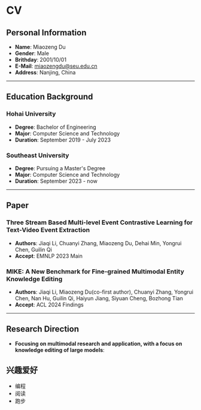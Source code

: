 # CV

## Personal Information

- **Name**: Miaozeng Du
- **Gender**: Male
- **Brithday**: 2001/10/01
- **E-Mail**: miaozengdu@seu.edu.cn
- **Address**: Nanjing, China

---

## Education Background

### Hohai University
- **Degree**: Bachelor of Engineering
- **Major**: Computer Science and Technology
- **Duration**: September 2019 - July 2023

### Southeast University
- **Degree**: Pursuing a Master's Degree
- **Major**: Computer Science and Technology
- **Duration**: September 2023 - now

---

## Paper

### Three Stream Based Multi-level Event Contrastive Learning for Text-Video Event Extraction
- **Authors**: Jiaqi Li, Chuanyi Zhang, Miaozeng Du, Dehai Min, Yongrui Chen, Guilin Qi
- **Accept**: EMNLP 2023 Main


### MIKE: A New Benchmark for Fine-grained Multimodal Entity Knowledge Editing
- **Authors**: Jiaqi Li, Miaozeng Du(co-first author), Chuanyi Zhang, Yongrui Chen, Nan Hu, Guilin Qi, Haiyun Jiang, Siyuan Cheng, Bozhong Tian
- **Accept**: ACL 2024 Findings

---

## Research Direction

- **Focusing on multimodal research and application, with a focus on knowledge editing of large models**:




## 兴趣爱好

- 编程
- 阅读
- 跑步

